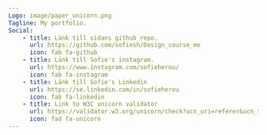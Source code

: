 ```yaml
---
Logo: image/paper_unicorn.png
Tagline: My portfolio.
Social:
    - title: Länk till sidans github repo.
      url: https://github.com/sofiesh/Design_course_me
      icon: fab fa-github
    - title: Länk till Sofie's instagram.
      url: https://www.instagram.com/sofieherou/
      icon: fab fa-instagram
    - title: Länk till Sofie's Linkedin
      url: https://se.linkedin.com/in/sofieherou
      icon: fab fa-linkedin
    - title: Link to W3C unicorn validator
      url: https://validator.w3.org/unicorn/check?ucn_uri=referer&ucn_task=conformance
      icon: fad fa-unicorn
---
```

